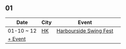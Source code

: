 
## 01

| Date | City | Event | |
| --- | --- | --- | --- |
| 01-10 ~ 12 | [HK](by_city.md#hk) | [Harbourside Swing Fest](harbourside-swing-fest-2025.md) |  |
| [+ Event](https://github.com/swingdance/events/issues/new?assignees=&labels=add+event&projects=&template=02-add_entity.yml&title=Add%20Event%3A%202025%2Fzh_HK%20%E2%80%A2%20%3CName%3E&region=zh_HK&province=&city=&org_id=&date_starts=2025-01-&date_ends=2025-01-)
